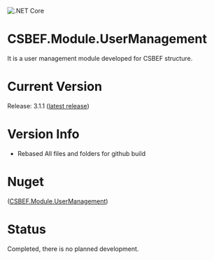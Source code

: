 ![.NET Core](https://github.com/mkurak/CSBEF.Module.UserManagement/workflows/.NET%20Core/badge.svg)

# CSBEF.Module.UserManagement
It is a user management module developed for CSBEF structure.

# Current Version
Release: 3.1.1 ([latest release](https://github.com/mkurak/CSBEF.Module.UserManagement/releases/tag/3.1.1))

# Version Info
- Rebased All files and folders for github build

# Nuget
([CSBEF.Module.UserManagement](https://www.nuget.org/packages/CSBEF.Module.UserManagement/))

# Status
Completed, there is no planned development.

